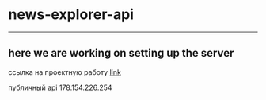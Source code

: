 # news-explorer-api
___
## here we are working on setting up the server

ссылка на проектную работу [link](https://rashidov.students.nomoreparties.co/)

публичный api 178.154.226.254